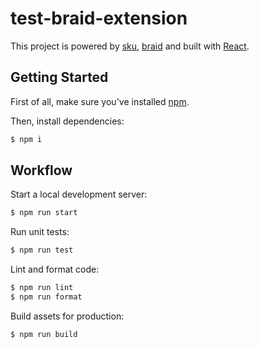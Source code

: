 # test-braid-extension

This project is powered by [sku](https://github.com/seek-oss/sku), [braid](https://github.com/seek-oss/braid-design-system) and built with [React](https://facebook.github.io/react).

## Getting Started

First of all, make sure you&#39;ve installed [npm](https://docs.npmjs.com/cli/v8/configuring-npm/install).

Then, install dependencies:

```sh
$ npm i
```

## Workflow

Start a local development server:

```bash
$ npm run start
```

Run unit tests:

```bash
$ npm run test
```

Lint and format code:

```bash
$ npm run lint
$ npm run format
```

Build assets for production:

```bash
$ npm run build
```
